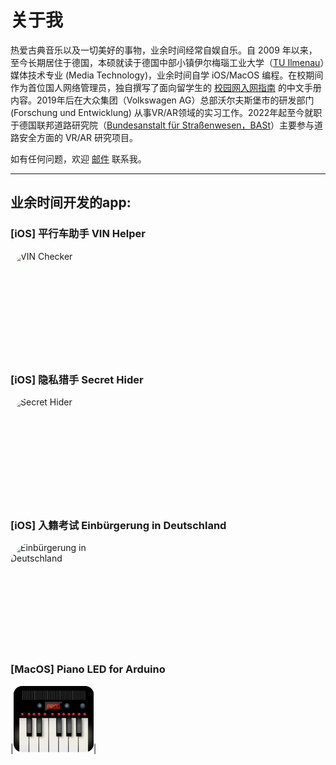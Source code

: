 # 关于我

热爱古典音乐以及一切美好的事物，业余时间经常自娱自乐。自 2009 年以来，至今长期居住于德国，本硕就读于德国中部小镇伊尔梅瑙工业大学（[TU Ilmenau](https://www.tu-ilmenau.de/mt)）媒体技术专业 (Media Technology)，业余时间自学 iOS/MacOS 编程。在校期间作为首位国人网络管理员，独自撰写了面向留学生的 [校园网入网指南](https://tu-ilmenau.gitbook.io/internet/) 的中文手册内容。2019年后在大众集团（Volkswagen AG）总部沃尔夫斯堡市的研发部门 (Forschung und Entwicklung) 从事VR/AR领域的实习工作。2022年起至今就职于德国联邦道路研究院（[Bundesanstalt für Straßenwesen，BASt](https://www.bast.de)）主要参与道路安全方面的 VR/AR 研究项目。

如有任何问题，欢迎 [邮件](mailto:crosser_wack.0m@icloud.com) 联系我。

***

## 业余时间开发的app:

### [iOS] 平行车助手 VIN Helper
<a href="https://apps.apple.com/us/app/vin-checker/id1182796068?itscg=30200&amp;itsct=apps_box_appicon" style="width: 170px; height: 170px; border-radius: 22%; overflow: hidden; display: inline-block; vertical-align: middle;"><img src="https://is1-ssl.mzstatic.com/image/thumb/Purple126/v4/b1/89/bd/b189bde5-60c6-d201-11a2-449bf9afe9cf/AppIcon-1x_U007emarketing-0-8-0-85-220.png/540x540bb.jpg" alt="VIN Checker" style="width: 170px; height: 170px; border-radius: 22%; overflow: hidden; display: inline-block; vertical-align: middle;"></a>

### [iOS] 隐私猎手 Secret Hider
<a href="https://apps.apple.com/us/app/secret-hider/id1312636920?itscg=30200&amp;itsct=apps_box_appicon" style="width: 170px; height: 170px; border-radius: 22%; overflow: hidden; display: inline-block; vertical-align: middle;"><img src="https://is1-ssl.mzstatic.com/image/thumb/Purple126/v4/37/72/51/37725183-4aaf-01e8-8240-c3f3cbf82fc6/AppIcon-0-1x_U007emarketing-0-7-0-85-220.png/540x540bb.jpg" alt="Secret Hider" style="width: 170px; height: 170px; border-radius: 22%; overflow: hidden; display: inline-block; vertical-align: middle;"></a>

### [iOS] 入籍考试 Einbürgerung in Deutschland
<a href="https://apps.apple.com/us/app/einb%C3%BCrgerung-in-deutschland/id6463173747?itscg=30200&amp;itsct=apps_box_appicon" style="width: 170px; height: 170px; border-radius: 22%; overflow: hidden; display: inline-block; vertical-align: middle;"><img src="https://is1-ssl.mzstatic.com/image/thumb/Purple126/v4/1e/89/54/1e8954b6-44b6-d01e-db90-4e1d9d5cd565/AppIcon-0-1x_U007epad-0-85-220-0.png/540x540bb.jpg" alt="Einbürgerung in Deutschland" style="width: 170px; height: 170px; border-radius: 22%; overflow: hidden; display: inline-block; vertical-align: middle;"></a>

### [MacOS] Piano LED for Arduino
[](https://thueringerbratwurst.com/pla/)|[![im](pla.png)](https://thueringerbratwurst.com/pla/)|

